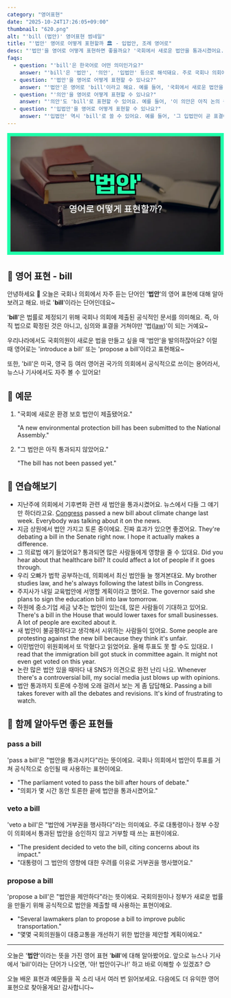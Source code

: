 ```yaml
---
category: "영어표현"
date: "2025-10-24T17:26:05+09:00"
thumbnail: "620.png"
alt: "'bill (법안)' 영어표현 썸네일"
title: "'법안' 영어로 어떻게 표현할까 🏛️ - 입법안, 조례 영어로"
desc: "'법안'을 영어로 어떻게 표현하면 좋을까요? '국회에서 새로운 법안을 통과시켰어요.', '이 법안은 아직 논의 중이에요.' 등을 영어로 표현하는 법을 배워봅시다. 다양한 예문을 통해서 연습하고 본인의 표현으로 만들어 보세요."
faqs:
  - question: "'bill'은 한국어로 어떤 의미인가요?"
    answer: "'bill'은 '법안', '의안', '입법안' 등으로 해석돼요. 주로 국회나 의회에서 새로운 법을 만들기 위해 제출하는 공식적인 문서를 뜻해요."
  - question: "'법안'을 영어로 어떻게 표현할 수 있나요?"
    answer: "'법안'은 영어로 'bill'이라고 해요. 예를 들어, '국회에서 새로운 법안을 통과시켰어요.'는 'The National Assembly passed a new bill.'이라고 말해요."
  - question: "'의안'을 영어로 어떻게 표현할 수 있나요?"
    answer: "'의안'도 'bill'로 표현할 수 있어요. 예를 들어, '이 의안은 아직 논의 중이에요.'는 'This bill is still under discussion.'이라고 해요."
  - question: "'입법안'을 영어로 어떻게 표현할 수 있나요?"
    answer: "'입법안' 역시 'bill'로 쓸 수 있어요. 예를 들어, '그 입법안이 곧 표결에 부쳐질 거예요.'는 'The bill will be put to a vote soon.'이라고 해요."
---
```


!['bill (법안)' 영어표현](./620.png)

## 🌟 영어 표현 - bill

안녕하세요 👋 오늘은 국회나 의회에서 자주 듣는 단어인 '**법안**'의 영어 표현에 대해 알아보려고 해요. 바로 '**bill**'이라는 단어인데요~

'**bill**'은 법률로 제정되기 위해 국회나 의회에 제출된 공식적인 문서를 의미해요. 즉, 아직 법으로 확정된 것은 아니고, 심의와 표결을 거쳐야만 '법([law](/blog/in-english/619.law/))'이 되는 거예요~

우리나라에서도 국회의원이 새로운 법을 만들고 싶을 때 '법안'을 발의하잖아요? 이럴 때 영어로는 'introduce a bill' 또는 'propose a bill'이라고 표현해요~

또한, 'bill'은 미국, 영국 등 여러 영어권 국가의 의회에서 공식적으로 쓰이는 용어라서, 뉴스나 기사에서도 자주 볼 수 있어요!

## 📖 예문

1. "국회에 새로운 환경 보호 법안이 제출됐어요."

   "A new environmental protection bill has been submitted to the National Assembly."

2. "그 법안은 아직 통과되지 않았어요."

   "The bill has not been passed yet."

## 💬 연습해보기

<ul data-interactive-list>

  <li data-interactive-item>
    <span data-toggler>지난주에 의회에서 기후변화 관련 새 법안을 통과시켰어요. 뉴스에서 다들 그 얘기만 하더라고요.</span>
    <span data-answer><a href="/blog/in-english/618.congress/">Congress</a> passed a new bill about climate change last week. Everybody was talking about it on the news.</span>
  </li>

  <li data-interactive-item>
    <span data-toggler>지금 상원에서 법안 가지고 토론 중이에요. 진짜 효과가 있으면 좋겠어요.</span>
    <span data-answer>They're debating a bill in the Senate right now. I hope it actually makes a difference.</span>
  </li>

  <li data-interactive-item>
    <span data-toggler>그 의료법 얘기 들었어요? 통과되면 많은 사람들에게 영향을 줄 수 있대요.</span>
    <span data-answer>Did you hear about that healthcare bill? It could affect a lot of people if it goes through.</span>
  </li>

  <li data-interactive-item>
    <span data-toggler>우리 오빠가 법학 공부하는데, 의회에서 최신 법안들 늘 챙겨본대요.</span>
    <span data-answer>My brother studies law, and he's always following the latest bills in Congress.</span>
  </li>

  <li data-interactive-item>
    <span data-toggler>주지사가 내일 교육법안에 서명할 계획이라고 했어요.</span>
    <span data-answer>The governor said she plans to sign the education bill into law tomorrow.</span>
  </li>

  <li data-interactive-item>
    <span data-toggler>하원에 중소기업 세금 낮추는 법안이 있는데, 많은 사람들이 기대하고 있어요.</span>
    <span data-answer>There's a bill in the House that would lower taxes for small businesses. A lot of people are excited about it.</span>
  </li>

  <li data-interactive-item>
    <span data-toggler>새 법안이 불공평하다고 생각해서 시위하는 사람들이 있어요.</span>
    <span data-answer>Some people are protesting against the new bill because they think it's unfair.</span>
  </li>

  <li data-interactive-item>
    <span data-toggler>이민법안이 위원회에서 또 막혔다고 읽었어요. 올해 투표도 못 할 수도 있대요.</span>
    <span data-answer>I read that the immigration bill got stuck in committee again. It might not even get voted on this year.</span>
  </li>

  <li data-interactive-item>
    <span data-toggler>논란 많은 법안 있을 때마다 내 SNS가 의견으로 완전 난리 나요.</span>
    <span data-answer>Whenever there's a controversial bill, my social media just blows up with opinions.</span>
  </li>

  <li data-interactive-item>
    <span data-toggler>법안 통과까지 토론에 수정에 오래 걸려서 보는 게 좀 답답해요.</span>
    <span data-answer>Passing a bill takes forever with all the debates and revisions. It's kind of frustrating to watch.</span>
  </li>

</ul>

## 🤝 함께 알아두면 좋은 표현들

### pass a bill

'pass a bill'은 "법안을 통과시키다"라는 뜻이에요. 국회나 의회에서 법안이 투표를 거쳐 공식적으로 승인될 때 사용하는 표현이에요.

- "The parliament voted to pass the bill after hours of debate."
- "의회가 몇 시간 동안 토론한 끝에 법안을 통과시켰어요."

### veto a bill

'veto a bill'은 "법안에 거부권을 행사하다"라는 의미예요. 주로 대통령이나 정부 수장이 의회에서 통과된 법안을 승인하지 않고 거부할 때 쓰는 표현이에요.

- "The president decided to veto the bill, citing concerns about its impact."
- "대통령이 그 법안의 영향에 대한 우려를 이유로 거부권을 행사했어요."

### propose a bill

'propose a bill'은 "법안을 제안하다"라는 뜻이에요. 국회의원이나 정부가 새로운 법률을 만들기 위해 공식적으로 법안을 제출할 때 사용하는 표현이에요.

- "Several lawmakers plan to propose a bill to improve public transportation."
- "몇몇 국회의원들이 대중교통을 개선하기 위한 법안을 제안할 계획이에요."

---

오늘은 '**법안**'이라는 뜻을 가진 영어 표현 '**bill**'에 대해 알아봤어요. 앞으로 뉴스나 기사에서 'bill'이라는 단어가 나오면, '아! 법안이구나!' 하고 바로 이해할 수 있겠죠? 😊

오늘 배운 표현과 예문들을 꼭 소리 내서 여러 번 읽어보세요. 다음에도 더 유익한 영어 표현으로 찾아올게요! 감사합니다~

